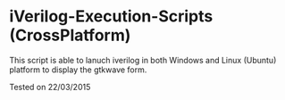 iVerilog-Execution-Scripts (CrossPlatform)
=================================

This script is able to lanuch iverilog in both Windows and Linux (Ubuntu) platform to display the gtkwave form.

Tested on 22/03/2015

